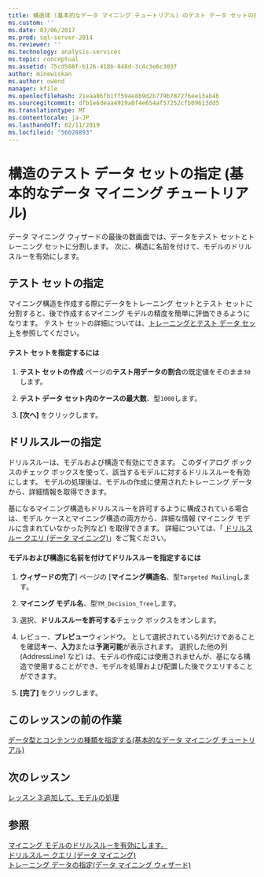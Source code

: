 ```yaml
---
title: 構造体 (基本的なデータ マイニング チュートリアル) のテスト データ セットの指定 |Microsoft Docs
ms.custom: ''
ms.date: 03/06/2017
ms.prod: sql-server-2014
ms.reviewer: ''
ms.technology: analysis-services
ms.topic: conceptual
ms.assetid: 75cd508f-b126-418b-848d-3c4c3e6c303f
author: minewiskan
ms.author: owend
manager: kfile
ms.openlocfilehash: 21eaa86fb1ff594e8b9d2b779b787276ee13ab4b
ms.sourcegitcommit: dfb1e6deaa4919a0f4e654af57252cfb09613dd5
ms.translationtype: MT
ms.contentlocale: ja-JP
ms.lasthandoff: 02/11/2019
ms.locfileid: "56028893"
---
```

# <a name="specifying-a-testing-data-set-for-the-structure-basic-data-mining-tutorial"></a>構造のテスト データ セットの指定 (基本的なデータ マイニング チュートリアル)
  データ マイニング ウィザードの最後の数画面では、データをテスト セットとトレーニング セットに分割します。 次に、構造に名前を付けて、モデルのドリルスルーを有効にします。  
  
## <a name="specifying-a-testing-set"></a>テスト セットの指定  
 マイニング構造を作成する際にデータをトレーニング セットとテスト セットに分割すると、後で作成するマイニング モデルの精度を簡単に評価できるようになります。 テスト セットの詳細については、[トレーニングとテスト データ セット](../../2014/analysis-services/data-mining/training-and-testing-data-sets.md)を参照してください。  
  
#### <a name="to-specify-the-testing-set"></a>テスト セットを指定するには  
  
1.  **テスト セットの作成** ページの**テスト用データの割合**の既定値をそのまま`30`します。  
  
2.  **テスト データ セット内のケースの最大数**、型`1000`します。  
  
3.  **[次へ]** をクリックします。  
  
## <a name="specifying-drillthrough"></a>ドリルスルーの指定  
 ドリルスルーは、モデルおよび構造で有効にできます。 このダイアログ ボックスのチェック ボックスを使って、該当するモデルに対するドリルスルーを有効にします。 モデルの処理後は、モデルの作成に使用されたトレーニング データから、詳細情報を取得できます。  
  
 基になるマイニング構造もドリルスルーを許可するように構成されている場合は、モデル ケースとマイニング構造の両方から、詳細な情報 (マイニング モデルに含まれていなかった列など) を取得できます。 詳細については、「 [ドリルスルー クエリ (データ マイニング)](../../2014/analysis-services/data-mining/drillthrough-queries-data-mining.md)」をご覧ください。  
  
#### <a name="to-name-the-model-and-structure-and-specify-drillthrough"></a>モデルおよび構造に名前を付けてドリルスルーを指定するには  
  
1.  **ウィザードの完了**] ページの [**マイニング構造名**、型`Targeted Mailing`します。  
  
2.  **マイニング モデル名**、型`TM_Decision_Tree`します。  
  
3.  選択、**ドリルスルーを許可する**チェック ボックスをオンします。  
  
4.  レビュー、**プレビュー**ウィンドウ。 として選択されている列だけであることを確認**キー**、**入力**または**予測可能**が表示されます。 選択した他の列 (AddressLine1 など) は、モデルの作成には使用されませんが、基になる構造で使用することができ、モデルを処理および配置した後でクエリすることができます。  
  
5.  **[完了]** をクリックします。  
  
## <a name="previous-task-in-lesson"></a>このレッスンの前の作業  
 [データ型とコンテンツの種類を指定する&#40;基本的なデータ マイニング チュートリアル&#41;](../../2014/tutorials/specifying-the-data-type-and-content-type-basic-data-mining-tutorial.md)  
  
## <a name="next-lesson"></a>次のレッスン  
 [レッスン 3:追加して、モデルの処理](../../2014/tutorials/lesson-3-adding-and-processing-models.md)  
  
## <a name="see-also"></a>参照  
 [マイニング モデルのドリルスルーを有効にします。](../../2014/analysis-services/data-mining/enable-drillthrough-for-a-mining-model.md)   
 [ドリルスルー クエリ (データ マイニング)](../../2014/analysis-services/data-mining/drillthrough-queries-data-mining.md)   
 [トレーニング データの指定&#40;データ マイニング ウィザード&#41;](../../2014/analysis-services/specify-the-training-data-data-mining-wizard.md)  
  
  
